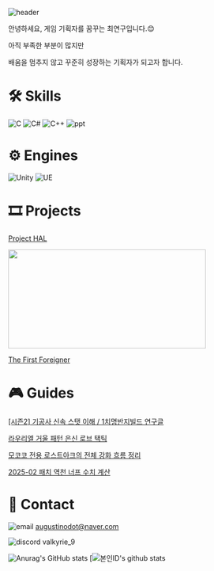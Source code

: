 ![header](https://capsule-render.vercel.app/api?type=waving&color=auto&height=300&section=header&text=%20PORTFOLIO🔨&fontSize=70&animation=fadeIn)

안녕하세요, 게임 기획자를 꿈꾸는 최연구입니다.😊

아직 부족한 부분이 많지만

배움을 멈추지 않고 꾸준히 성장하는 기획자가 되고자 합니다.

# 🛠 Skills

![C](https://img.shields.io/badge/C-A8B9CC?style=flat-square&logo=C&logoColor=white) ![C#](https://img.shields.io/badge/Csharp-512BD4?style=flat-square&logo=Csharp&logoColor=white) ![C++](https://img.shields.io/badge/C++-00599C?style=flat-square&logo=cplusplus&logoColor=white) ![ppt](https://img.shields.io/badge/PowerPoint-FF6372?style=flat-square&logo=microsoftpowerpoint&logoColor=red)
# ⚙ Engines

![Unity](https://img.shields.io/badge/Unity-DDDDDD?style=flat-square&logo=unity&logoColor=black) ![UE](https://img.shields.io/badge/Unreal%20Engine-0E1128?style=flat-square&logo=unrealengine&logoColor=white)

# 🎞 Projects

[Project HAL](https://github.com/Yeon-Goo/Project-HAL)

<img src="https://github.com/user-attachments/assets/18206a5c-b6d2-4b2a-86f1-b541adb1b758.png" width="400" height="200"/>



[The First Foreigner](https://github.com/Yeon-Goo/Project_S)

# 🎮 Guides

[[시즌2] 기공사 신속 스탯 이해 / 1치명반지빌드 연구글](https://www.inven.co.kr/board/lostark/5344/110658?p=4&my=chuchu)

[라우리엘 거울 패턴 은신 로브 택틱](https://www.inven.co.kr/board/lostark/4821/87776)

[모코코 전용 로스트아크의 전체 강화 흐름 정리](https://www.inven.co.kr/board/lostark/4821/98610)

[2025-02 패치 역천 너프 수치 계산](https://www.inven.co.kr/board/lostark/5344/123768)

# 📢 Contact

![email](https://img.shields.io/badge/-999999?style=flat-square&logo=gmail&logoColor=##EA4335) augustinodot@naver.com

![discord](https://img.shields.io/badge/-000000?style=flat-square&logo=discord&logoColor=#5865F2) valkyrie_9


![Anurag's GitHub stats](https://github-readme-stats.vercel.app/api?username=Yeon-Goo&show_icons=true&theme=radical) [![본인ID's github stats](https://github-readme-stats.vercel.app/api/top-langs/?username=Yeon-Goo&show_icons=true&hide_border=true&title_color=004386&icon_color=004386&layout=compact)
